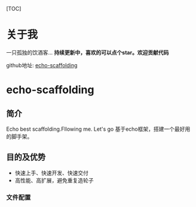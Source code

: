 [TOC]
# 关于我
一只孤独的饮酒客...
**持续更新中，喜欢的可以点个star。欢迎贡献代码**

github地址: <a href="https://github.com/jeffcail/echo-scaffolding" target="_blank">echo-scaffolding</a>



# echo-scaffolding



## 简介
Echo best scaffolding.Fllowing me. Let's go
基于echo框架，搭建一个最好用的脚手架。



## 目的及优势

* 快速上手、快速开发、快速交付
* 高性能、高扩展，避免重复造轮子



### 文件配置

